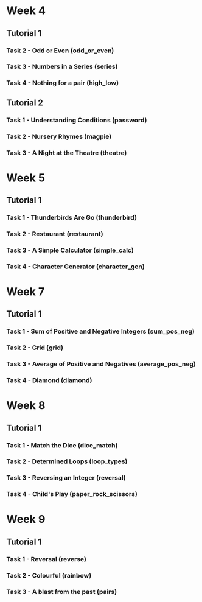 # Week 4
## Tutorial 1
### Task 2 - Odd or Even (odd_or_even)
### Task 3 - Numbers in a Series (series)
### Task 4 - Nothing for a pair (high_low)
## Tutorial 2
### Task 1 - Understanding Conditions (password)
### Task 2 - Nursery Rhymes (magpie)
### Task 3 - A Night at the Theatre (theatre)

# Week 5
## Tutorial 1
### Task 1 - Thunderbirds Are Go (thunderbird)
### Task 2 - Restaurant (restaurant)
### Task 3 - A Simple Calculator (simple_calc)
### Task 4 - Character Generator (character_gen)

# Week 7
## Tutorial 1
### Task 1 - Sum of Positive and Negative Integers (sum_pos_neg)
### Task 2 - Grid (grid)
### Task 3 - Average of Positive and Negatives (average_pos_neg)
### Task 4 - Diamond (diamond)

# Week 8
## Tutorial 1
### Task 1 - Match the Dice (dice_match)
### Task 2 - Determined Loops (loop_types)
### Task 3 - Reversing an Integer (reversal)
### Task 4 - Child's Play (paper_rock_scissors)

# Week 9
## Tutorial 1
### Task 1 - Reversal (reverse)
### Task 2 - Colourful (rainbow)
### Task 3 - A blast from the past (pairs)
